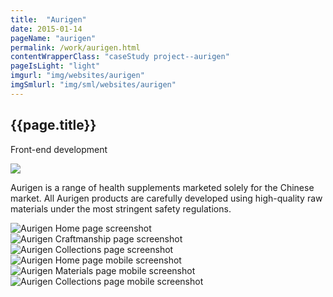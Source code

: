 ```yaml
---
title:  "Aurigen"
date: 2015-01-14
pageName: "aurigen"
permalink: /work/aurigen.html
contentWrapperClass: "caseStudy project--aurigen"
pageIsLight: "light"
imgurl: "img/websites/aurigen"
imgSmlurl: "img/sml/websites/aurigen"
---
```


<section class="csIntro csIntro--websitesAurigen">
	<h1>{{page.title}}</h1>
	<div class="csIntro__role">
		<p>Front-end development</p>
	</div>
	<img src="{{ site.baseurl }}/img/{{page.pageType}}s/{{page.pageName}}/intro__bg.jpg" class="hidden">
</section>
<section class="csProfile">
<div class="csIntro__standfast">
	<p>Aurigen is a range of health supplements marketed solely for the Chinese market. All Aurigen products are carefully developed using high-quality raw materials under the most stringent safety regulations.</p>
</div>	
</section>
<section class="csScreenshots">
	<div class="browserWrap browserWrap--desktop">
		<div class="browser browser--desktop">
			<img src="{{ site.baseurl }}/{{page.imgSmlurl}}/screenshot-home.jpg" data-src="{{ site.baseurl }}/{{page.imgurl}}/screenshot-home.jpg" alt="Aurigen Home page screenshot" class="lazy">
		</div>
		<div class="browser browser--desktop">
			<img src="{{ site.baseurl }}/{{page.imgSmlurl}}/screenshot-about.jpg" data-src="{{ site.baseurl }}/{{page.imgurl}}/screenshot-about.jpg" alt="Aurigen Craftmanship page screenshot" class="lazy">
		</div>
		<div class="browser browser--desktop">
			<img src="{{ site.baseurl }}/{{page.imgSmlurl}}/screenshot-products.jpg" data-src="{{ site.baseurl }}/{{page.imgurl}}/screenshot-products.jpg" alt="Aurigen Collections page screenshot" class="lazy">
		</div>
	</div>
	<div class="browserWrap browserWrap--mobile">
		<div class="browser browser--mobile">
			<img src="{{ site.baseurl }}/{{page.imgSmlurl}}/screenshot-home-mobile.jpg" data-src="{{ site.baseurl }}/{{page.imgurl}}/screenshot-home-mobile.jpg" alt="Aurigen Home page mobile screenshot" class="lazy">
		</div>
		<div class="browser browser--mobile">
			<img src="{{ site.baseurl }}/{{page.imgSmlurl}}/screenshot-about-mobile.jpg" data-src="{{ site.baseurl }}/{{page.imgurl}}/screenshot-about-mobile.jpg" alt="Aurigen Materials page mobile screenshot" class="lazy">
		</div>
		<div class="browser browser--mobile">
			<img src="{{ site.baseurl }}/{{page.imgSmlurl}}/screenshot-products-mobile.jpg" data-src="{{ site.baseurl }}/{{page.imgurl}}/screenshot-products-mobile.jpg" alt="Aurigen Collections page mobile screenshot" class="lazy">
		</div>
	</div>
</section>